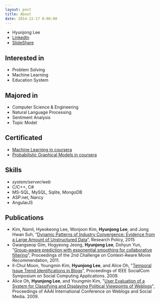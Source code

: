 ```yaml
---
layout: post
title: About
date: 2014-12-17 0:00:00
---
```


* Hyunjong Lee
* [LinkedIn]
* [SlideShare]


## Interested in

* Problem Solving
* Machine Learning
* Education System


## Majored in

* Computer Science & Engineering
* Natural Language Processing
* Sentiment Analysis
* Topic Model


## Certificated

* [Machine Learning in coursera]
* [Probabilistic Graphical Models in coursera]


## Skills

* *system/server/web*
* C/C++, C#
* MS-SQL, MySQL, Sqlite, MongoDB
* ASP.net, Nancy
* AngularJS


## Publications

* Kim, Namil, Hyeokeong Lee, Wonjoon Kim, **Hyunjong Lee**, and Jong Hwan Suh, “[Dynamic Patterns of Industry Convergence: Evidence from a Large Amount of Unstructured Data](http://www.sciencedirect.com/science/article/pii/S0048733315000220)”, Research Policy, 2015
* Gwangseop Gim, Hogyeong Jeong, **Hyunjong Lee**, Dohyun Yun, "[Group-aware prediction with exponential smoothing for collaborative filtering](http://dl.acm.org/citation.cfm?id=2096115)", Proceedings of the 2nd Challenge on Context-Aware Movie Recommendation, 2011.
* Il-Chul Moon, Youngmin Kim, **Hyunjong Lee**, and Alice Oh, "[Temporal Issue Trend Identifications in Blogs](http://ieeexplore.ieee.org/xpl/login.jsp?tp=&arnumber=5283805&url=http%3A%2F%2Fieeexplore.ieee.org%2Fxpls%2Fabs_all.jsp%3Farnumber%3D5283805)", Proceedings of IEEE SocialCom Symposium on Social Computing Applications. 2009.
* Alice Oh, **Hyunjong Lee**, and Youngmin Kim, "[User Evaluation of a System for Classifying and Displaying Political Viewpoints of Weblogs](http://www.aaai.org/ocs/index.php/ICWSM/09/paper/viewFile/238/511)", Proceedings of AAAI International Conference on Weblogs and Social Media. 2009.


[LinkedIn]: https://www.linkedin.com/pub/hyunjong-lee
[Facebook]: https://www.facebook.com/hyunjong.lee.s
[Twitter]: https://www.twitter.com/hyunjonglees
[SlideShare]: http://www.slideshare.net/hyunjonglees
[GitHub]: https://github.com/hyunjong-lee
[Machine Learning in coursera]: /assets/pdf/ml-coursera.pdf
[Probabilistic Graphical Models in coursera]: /assets/pdf/pgm-coursera.pdf
[Algospot]: https://algospot.com/user/profile/475
[TopCoder]: http://community.topcoder.com/tc?module=MemberProfile&cr=22735778
[acmicpc.net]: https://www.acmicpc.net/user/cosmosLee

